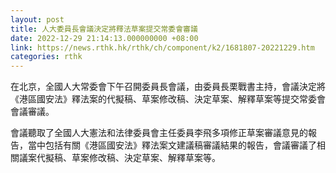 ```yaml
---
layout: post
title: 人大委員長會議決定將釋法草案提交常委會審議
date: 2022-12-29 21:14:13.000000000 +08:00
link: https://news.rthk.hk/rthk/ch/component/k2/1681807-20221229.htm
categories: rthk
---
```


在北京，全國人大常委會下午召開委員長會議，由委員長栗戰書主持，會議決定將《港區國安法》釋法案的代擬稿、草案修改稿、決定草案、解釋草案等提交常委會會議審議。

會議聽取了全國人大憲法和法律委員會主任委員李飛多項修正草案審議意見的報告，當中包括有關《港區國安法》釋法案文建議稿審議結果的報告，會議審議了相關議案代擬稿、草案修改稿、決定草案、解釋草案等。
